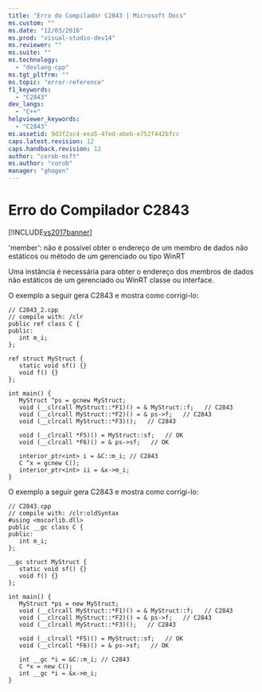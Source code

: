 ```yaml
---
title: "Erro do Compilador C2843 | Microsoft Docs"
ms.custom: ""
ms.date: "12/03/2016"
ms.prod: "visual-studio-dev14"
ms.reviewer: ""
ms.suite: ""
ms.technology: 
  - "devlang-cpp"
ms.tgt_pltfrm: ""
ms.topic: "error-reference"
f1_keywords: 
  - "C2843"
dev_langs: 
  - "C++"
helpviewer_keywords: 
  - "C2843"
ms.assetid: 9d3f2ac4-eea5-4fed-abeb-e752f442bfcc
caps.latest.revision: 12
caps.handback.revision: 12
author: "corob-msft"
ms.author: "corob"
manager: "ghogen"
---
```

# Erro do Compilador C2843
[!INCLUDE[vs2017banner](../../assembler/inline/includes/vs2017banner.md)]

'member': não é possível obter o endereço de um membro de dados não estáticos ou método de um gerenciado ou tipo WinRT  
  
 Uma instância é necessária para obter o endereço dos membros de dados não estáticos de um gerenciado ou WinRT classe ou interface.  
  
 O exemplo a seguir gera C2843 e mostra como corrigi\-lo:  
  
```  
// C2843_2.cpp  
// compile with: /clr  
public ref class C {  
public:  
   int m_i;  
};  
  
ref struct MyStruct {  
   static void sf() {}  
   void f() {}  
};  
  
int main() {  
   MyStruct ^ps = gcnew MyStruct;  
   void (__clrcall MyStruct::*F1)() = & MyStruct::f;   // C2843  
   void (__clrcall MyStruct::*F2)() = & ps->f;   // C2843  
   void (__clrcall MyStruct::*F3)();   // C2843  
  
   void (__clrcall *F5)() = MyStruct::sf;   // OK  
   void (__clrcall *F6)() = & ps->sf;   // OK  
  
   interior_ptr<int> i = &C::m_i; // C2843  
   C ^x = gcnew C();  
   interior_ptr<int> ii = &x->m_i;  
}  
```  
  
 O exemplo a seguir gera C2843 e mostra como corrigi\-lo:  
  
```  
// C2843.cpp  
// compile with: /clr:oldSyntax  
#using <mscorlib.dll>  
public __gc class C {  
public:  
   int m_i;  
};  
  
__gc struct MyStruct {  
   static void sf() {}  
   void f() {}  
};  
  
int main() {  
   MyStruct *ps = new MyStruct;  
   void (__clrcall MyStruct::*F1)() = & MyStruct::f;   // C2843  
   void (__clrcall MyStruct::*F2)() = & ps->f;   // C2843  
   void (__clrcall MyStruct::*F3)();   // C2843  
  
   void (__clrcall *F5)() = MyStruct::sf;   // OK  
   void (__clrcall *F6)() = & ps->sf;   // OK  
  
   int __gc *i = &C::m_i; // C2843  
   C *x = new C();  
   int __gc *i = &x->m_i;  
}  
```